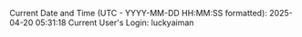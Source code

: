 Current Date and Time (UTC - YYYY-MM-DD HH:MM:SS formatted): 2025-04-20 05:31:18
Current User's Login: luckyaiman

